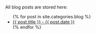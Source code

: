 All blog posts are stored here:

<ul>
  {% for post in site.categories.blog %}
    <li>
      <a href="https://jojomoore2007.github.io/thecodersite{{ post.url }}">{{ post.title }} - {{ post.date }}</a>
    </li>
  {% endfor %}
</ul>
